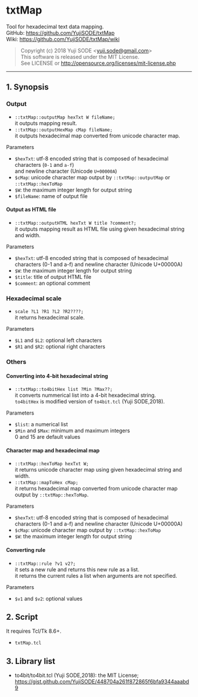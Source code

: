 # txtMap
Tool for hexadecimal text data mapping.  
GitHub: https://github.com/YujiSODE/txtMap  
Wiki: https://github.com/YujiSODE/txtMap/wiki
>Copyright (c) 2018 Yuji SODE \<yuji.sode@gmail.com\>  
>This software is released under the MIT License.  
>See LICENSE or http://opensource.org/licenses/mit-license.php
______
## 1. Synopsis
### Output
- `::txtMap::outputMap hexTxt W fileName;`  
  it outputs mapping result.
- `::txtMap::outputHexMap cMap fileName;`  
  it outputs hexadecimal map converted from unicode character map.

Parameters  
- `$hexTxt`: utf-8 encoded string that is composed of hexadecimal characters (`0-1` and `a-f`)  
  and newline character (Unicode `U+00000A`)
- `$cMap`: unicode character map output by `::txtMap::outputMap` or `::txtMap::hexToMap`
- `$W`: the maximum integer length for output string
- `$fileName`: name of output file

#### Output as HTML file
- `::txtMap::outputHTML hexTxt W title ?comment?;`  
  it outputs mapping result as HTML file using given hexadecimal string and width.

Parameters  
- `$hexTxt`: utf-8 encoded string that is composed of hexadecimal characters (0-1 and a-f) and newline character (Unicode U+00000A)
- `$W`: the maximum integer length for output string
- `$title`: title of output HTML file
- `$comment`: an optional comment

### Hexadecimal scale
- `scale ?L1 ?R1 ?L2 ?R2????;`  
  it returns hexadecimal scale.

Parameters  
- `$L1` and `$L2`: optional left characters
- `$R1` and `$R2`: optional right characters

### Others
#### Converting into 4-bit hexadecimal string
- `::txtMap::to4bitHex list ?Min ?Max??;`  
  it converts nummerical list into a 4-bit hexadecimal string.  
  `to4bitHex` is modified version of `to4bit.tcl` (Yuji SODE,2018).

Parameters  
- `$list`: a numerical list
- `$Min` and `$Max`: minimum and maximum integers  
  0 and 15 are default values

#### Character map and hexadecimal map
- `::txtMap::hexToMap hexTxt W;`  
  it returns unicode character map using given hexadecimal string and width.
- `::txtMap::mapToHex cMap;`  
  it returns hexadecimal map converted from unicode character map output by `::txtMap::hexToMap`.

Parameters  
- `$hexTxt`: utf-8 encoded string that is composed of hexadecimal characters (0-1 and a-f) and newline character (Unicode U+00000A)
- `$cMap`: unicode character map output by `::txtMap::hexToMap`
- `$W`: the maximum integer length for output string

#### Converting rule
- `::txtMap::rule ?v1 v2?;`  
  it sets a new rule and returns this new rule as a list.  
  it returns the current rules a list when arguments are not specified.

Parameters  
- `$v1` and `$v2`: optional values

## 2. Script
It requires Tcl/Tk 8.6+.
- `txtMap.tcl`

## 3. Library list
- to4bit/to4bit.tcl (Yuji SODE,2018): the MIT License; https://gist.github.com/YujiSODE/448704a261f872865f6bfa9344aaabd9
